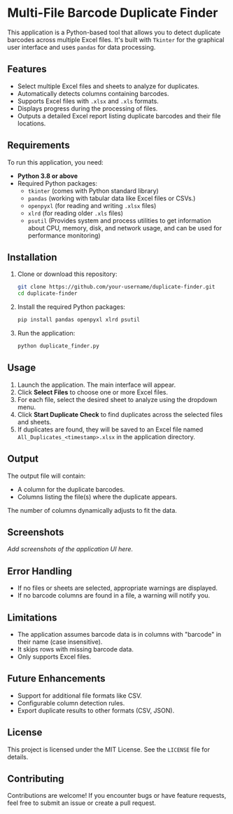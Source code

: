 # Multi-File Barcode Duplicate Finder

This application is a Python-based tool that allows you to detect duplicate barcodes across multiple Excel files. It's built with `Tkinter` for the graphical user interface and uses `pandas` for data processing.

## Features

- Select multiple Excel files and sheets to analyze for duplicates.
- Automatically detects columns containing barcodes.
- Supports Excel files with `.xlsx` and `.xls` formats.
- Displays progress during the processing of files.
- Outputs a detailed Excel report listing duplicate barcodes and their file locations.

## Requirements

To run this application, you need:

- **Python 3.8 or above**
- Required Python packages:
  - `tkinter` (comes with Python standard library)
  - `pandas` (working with tabular data like Excel files or CSVs.)
  - `openpyxl` (for reading and writing `.xlsx` files)
  - `xlrd` (for reading older `.xls` files)
  - `psutil` (Provides system and process utilities to get information about CPU, memory, disk, and network usage, and can be used for performance monitoring)

## Installation

1. Clone or download this repository:
   ```bash
   git clone https://github.com/your-username/duplicate-finder.git
   cd duplicate-finder
   ```

2. Install the required Python packages:
   ```bash
   pip install pandas openpyxl xlrd psutil
   ```

3. Run the application:
   ```bash
   python duplicate_finder.py
   ```

## Usage

1. Launch the application. The main interface will appear.
2. Click **Select Files** to choose one or more Excel files.
3. For each file, select the desired sheet to analyze using the dropdown menu.
4. Click **Start Duplicate Check** to find duplicates across the selected files and sheets.
5. If duplicates are found, they will be saved to an Excel file named `All_Duplicates_<timestamp>.xlsx` in the application directory.

## Output

The output file will contain:
- A column for the duplicate barcodes.
- Columns listing the file(s) where the duplicate appears.

The number of columns dynamically adjusts to fit the data.

## Screenshots

_Add screenshots of the application UI here._

## Error Handling

- If no files or sheets are selected, appropriate warnings are displayed.
- If no barcode columns are found in a file, a warning will notify you.

## Limitations

- The application assumes barcode data is in columns with "barcode" in their name (case insensitive).
- It skips rows with missing barcode data.
- Only supports Excel files.

## Future Enhancements

- Support for additional file formats like CSV.
- Configurable column detection rules.
- Export duplicate results to other formats (CSV, JSON).

## License

This project is licensed under the MIT License. See the `LICENSE` file for details.

## Contributing

Contributions are welcome! If you encounter bugs or have feature requests, feel free to submit an issue or create a pull request.

